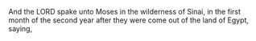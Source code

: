 And the LORD spake unto Moses in the wilderness of Sinai, in the first month of the second year after they were come out of the land of Egypt, saying,
